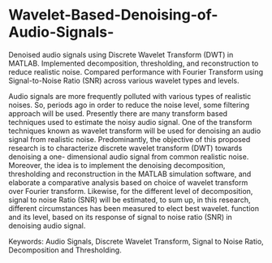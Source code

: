# Wavelet-Based-Denoising-of-Audio-Signals-
Denoised audio signals using Discrete Wavelet Transform (DWT) in MATLAB. Implemented decomposition, thresholding, and reconstruction to reduce realistic noise. Compared performance with Fourier Transform using Signal-to-Noise Ratio (SNR) across various wavelet types and levels.


Audio signals are more frequently polluted with various types of realistic noises. So, periods ago in order to reduce the noise level, some filtering approach will be used. Presently there are many transform based techniques used to estimate the noisy audio signal. One of the transform techniques known as wavelet transform will be used for denoising an audio signal from realistic noise. Predominantly, the objective of this proposed research is to characterize discrete wavelet transform (DWT) towards denoising a one- dimensional audio signal from common realistic noise. Moreover, the idea is to implement the denoising decomposition, thresholding and reconstruction in the MATLAB simulation software, and elaborate a comparative analysis based on choice of wavelet transform over Fourier transform. Likewise, for the different level of decomposition, signal to noise Ratio (SNR) will be estimated, to sum up, in this research, different circumstances has been measured to elect best wavelet. function and its level, based on its response of signal to noise ratio (SNR) in denoising audio signal.

Keywords: Audio Signals, Discrete Wavelet Transform, Signal to Noise Ratio, Decomposition and Thresholding.
